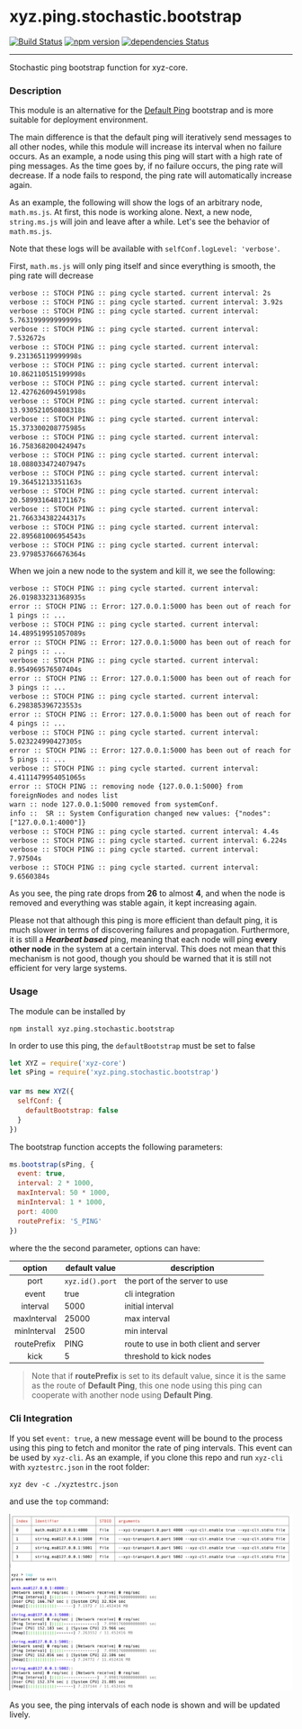 # xyz.ping.stochastic.bootstrap

[![Build Status](https://travis-ci.org/node-xyz/xyz.ping.stochastic.bootstrap.svg?branch=master)](https://travis-ci.org/node-xyz/xyz.ping.stochastic.bootstrap) [![npm version](https://badge.fury.io/js/xyz.ping.stochastic.bootstrap.svg)](https://badge.fury.io/js/xyz.ping.stochastic.bootstrap)
[![dependencies Status](https://david-dm.org/node-xyz/xyz.ping.stochastic.bootstrap/status.svg)](https://david-dm.org/node-xyz/xyz.ping.stochastic.bootstrap)

---

Stochastic ping bootstrap function for xyz-core.

### Description

This module is an alternative for the [Default Ping]() bootstrap and is more suitable for deployment environment.

The main difference is that the default ping will iteratively send messages to all other nodes, while this module will increase its interval when no failure occurs. As an example, a node using this ping will start with a high rate of ping messages. As the time goes by, if no failure occurs, the ping rate will decrease. If a node fails to respond, the ping rate will automatically increase again.

As an example, the following will show the logs of an arbitrary node, `math.ms.js`. At first, this node is working alone. Next, a new node, `string.ms.js` will join and leave after a while. Let's see the behavior of `math.ms.js`.

Note that these logs will be available with `selfConf.logLevel: 'verbose'`.

First, `math.ms.js` will only ping itself and since everything is smooth, the ping rate will decrease
```
verbose :: STOCH PING :: ping cycle started. current interval: 2s
verbose :: STOCH PING :: ping cycle started. current interval: 3.92s
verbose :: STOCH PING :: ping cycle started. current interval: 5.763199999999999s
verbose :: STOCH PING :: ping cycle started. current interval: 7.532672s
verbose :: STOCH PING :: ping cycle started. current interval: 9.231365119999998s
verbose :: STOCH PING :: ping cycle started. current interval: 10.862110515199998s
verbose :: STOCH PING :: ping cycle started. current interval: 12.427626094591998s
verbose :: STOCH PING :: ping cycle started. current interval: 13.930521050808318s
verbose :: STOCH PING :: ping cycle started. current interval: 15.373300208775985s
verbose :: STOCH PING :: ping cycle started. current interval: 16.758368200424947s
verbose :: STOCH PING :: ping cycle started. current interval: 18.088033472407947s
verbose :: STOCH PING :: ping cycle started. current interval: 19.36451213351163s
verbose :: STOCH PING :: ping cycle started. current interval: 20.589931648171167s
verbose :: STOCH PING :: ping cycle started. current interval: 21.766334382244317s
verbose :: STOCH PING :: ping cycle started. current interval: 22.895681006954543s
verbose :: STOCH PING :: ping cycle started. current interval: 23.979853766676364s
```

When we join a new node to the system and kill it, we see the following:

```
verbose :: STOCH PING :: ping cycle started. current interval: 26.019833231368935s
error :: STOCH PING :: Error: 127.0.0.1:5000 has been out of reach for 1 pings :: ...
verbose :: STOCH PING :: ping cycle started. current interval: 14.489519951057089s
error :: STOCH PING :: Error: 127.0.0.1:5000 has been out of reach for 2 pings :: ...
verbose :: STOCH PING :: ping cycle started. current interval: 8.954969576507404s
error :: STOCH PING :: Error: 127.0.0.1:5000 has been out of reach for 3 pings :: ...
verbose :: STOCH PING :: ping cycle started. current interval: 6.298385396723553s
error :: STOCH PING :: Error: 127.0.0.1:5000 has been out of reach for 4 pings :: ...
verbose :: STOCH PING :: ping cycle started. current interval: 5.023224990427305s
error :: STOCH PING :: Error: 127.0.0.1:5000 has been out of reach for 5 pings :: ...
verbose :: STOCH PING :: ping cycle started. current interval: 4.4111479954051065s
error :: STOCH PING :: removing node {127.0.0.1:5000} from foreignNodes and nodes list
warn :: node 127.0.0.1:5000 removed from systemConf.
info ::  SR :: System Configuration changed new values: {"nodes":["127.0.0.1:4000"]}
verbose :: STOCH PING :: ping cycle started. current interval: 4.4s
verbose :: STOCH PING :: ping cycle started. current interval: 6.224s
verbose :: STOCH PING :: ping cycle started. current interval: 7.97504s
verbose :: STOCH PING :: ping cycle started. current interval: 9.6560384s
```

As you see, the ping rate drops from **26** to almost **4**, and when the node is removed and everything was stable again, it kept increasing again.

Please not that although this ping is more efficient than default ping, it is much slower in terms of discovering failures and propagation. Furthermore, it is still a **_Hearbeat based_** ping, meaning that each node will ping **every other node** in the system at a certain interval. This does not mean that this mechanism is not good, though you should be warned that it is still not efficient for very large systems.

### Usage

The module can be installed by

```
npm install xyz.ping.stochastic.bootstrap
```

In order to use this ping, the `defaultBootstrap` must be set to false

```javascript
let XYZ = require('xyz-core')
let sPing = require('xyz.ping.stochastic.bootstrap')

var ms new XYZ({
  selfConf: {
    defaultBootstrap: false
  }
})
```

The bootstrap function accepts the following parameters:

```javascript
ms.bootstrap(sPing, {
  event: true,              
  interval: 2 * 1000,       
  maxInterval: 50 * 1000,   
  minInterval: 1 * 1000,
  port: 4000
  routePrefix: 'S_PING'
})
```

where the the second parameter, options can have:

|    option   | default value   | description |
|:-----------:|-----------------|-------------|
| port        | `xyz.id().port` |      the port of the server to use       |
| event       | true            |      cli integration      |
| interval    | 5000            |      initial interval      |
| maxInterval | 25000           |      max interval      |
| minInterval | 2500            |      min interval      |
| routePrefix | PING            |      route to use in both client and server       |
| kick        | 5               |      threshold to kick nodes       |

> Note that if **routePrefix** is set to its default value, since it is the same as the route of **Default Ping**, this one node using this ping can cooperate with another node using **Default Ping**.

### Cli Integration

If you set `event: true`, a new message event will be bound to the process using this ping to fetch and monitor the rate of ping intervals. This event can be used by `xyz-cli`. As an example, if you clone this repo and run `xyz-cli` with `xyztestrc.json` in the root folder:

```
xyz dev -c ./xyztestrc.json
```

and use the `top` command:

![](https://github.com/node-xyz/xyz.ping.stochastic.bootstrap/blob/master/media/ex1.png?raw=true)

As you see, the ping intervals of each node is shown and will be updated lively.
